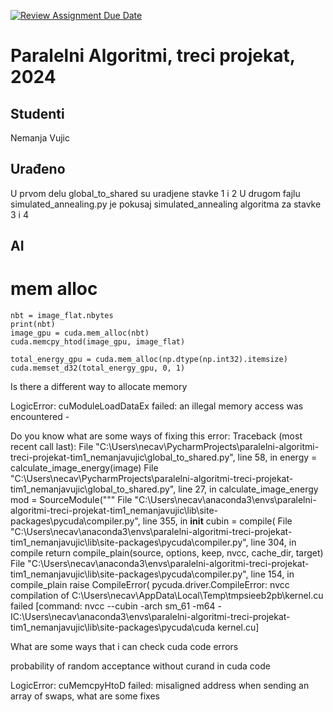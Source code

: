[![Review Assignment Due Date](https://classroom.github.com/assets/deadline-readme-button-24ddc0f5d75046c5622901739e7c5dd533143b0c8e959d652212380cedb1ea36.svg)](https://classroom.github.com/a/0ZRwC3uv)
# Paralelni Algoritmi, treci projekat, 2024

## Studenti
Nemanja Vujic

## Urađeno
U prvom delu global_to_shared su uradjene stavke 1 i 2
U drugom fajlu simulated_annealing.py je pokusaj simulated_annealing algoritma za stavke 3 i 4

## AI
# mem alloc
    nbt = image_flat.nbytes
    print(nbt)
    image_gpu = cuda.mem_alloc(nbt)
    cuda.memcpy_htod(image_gpu, image_flat)
    
    total_energy_gpu = cuda.mem_alloc(np.dtype(np.int32).itemsize)  
    cuda.memset_d32(total_energy_gpu, 0, 1) 
Is there a different way to allocate memory


LogicError: cuModuleLoadDataEx failed: an illegal memory access was encountered - 

Do you know what are some ways of fixing this error:
Traceback (most recent call last):
  File "C:\Users\necav\PycharmProjects\paralelni-algoritmi-treci-projekat-tim1_nemanjavujic\global_to_shared.py", line 58, in <module>
    energy = calculate_image_energy(image)
  File "C:\Users\necav\PycharmProjects\paralelni-algoritmi-treci-projekat-tim1_nemanjavujic\global_to_shared.py", line 27, in calculate_image_energy
    mod = SourceModule("""
  File "C:\Users\necav\anaconda3\envs\paralelni-algoritmi-treci-projekat-tim1_nemanjavujic\lib\site-packages\pycuda\compiler.py", line 355, in __init__
    cubin = compile(
  File "C:\Users\necav\anaconda3\envs\paralelni-algoritmi-treci-projekat-tim1_nemanjavujic\lib\site-packages\pycuda\compiler.py", line 304, in compile
    return compile_plain(source, options, keep, nvcc, cache_dir, target)
  File "C:\Users\necav\anaconda3\envs\paralelni-algoritmi-treci-projekat-tim1_nemanjavujic\lib\site-packages\pycuda\compiler.py", line 154, in compile_plain
    raise CompileError(
pycuda.driver.CompileError: nvcc compilation of C:\Users\necav\AppData\Local\Temp\tmpsieeb2pb\kernel.cu failed
[command: nvcc --cubin -arch sm_61 -m64 -IC:\Users\necav\anaconda3\envs\paralelni-algoritmi-treci-projekat-tim1_nemanjavujic\lib\site-packages\pycuda\cuda kernel.cu]

What are some ways that i can check cuda code errors

probability of random acceptance without curand in cuda code

LogicError: cuMemcpyHtoD failed: misaligned address when sending an array of swaps, what are some fixes
